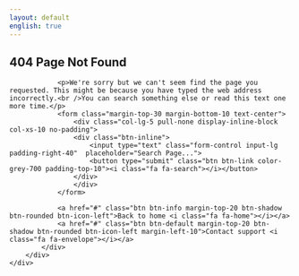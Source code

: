 ```yaml
---
layout: default
english: true
---
```


<section class="padding-top-60 no-padding-xs">
	<div class="container text-center margin-top-40">
		<div class="row">
			<div class="col-lg-12">
				<div class="title border-bottom-1 border-grey-200 padding-bottom-25 margin-bottom-30">
					<h1 class="headline pull-none">404 Page Not Found</h1>
				</div>
		
				<p>We're sorry but we can't seem find the page you requested. This might be because you have typed the web address incorrectly.<br />You can search something else or read this text one more time.</p>
				<form class="margin-top-30 margin-bottom-10 text-center">
					<div class="col-lg-5 pull-none display-inline-block col-xs-10 no-padding">
					<div class="btn-inline">
						<input type="text" class="form-control input-lg padding-right-40"  placeholder="Search Page...">
						<button type="submit" class="btn btn-link color-grey-700 padding-top-10"><i class="fa fa-search"></i></button>
					</div>
					</div>
				</form>
				
				<a href="#" class="btn btn-info margin-top-20 btn-shadow btn-rounded btn-icon-left">Back to home <i class="fa fa-home"></i></a>
				<a href="#" class="btn btn-default margin-top-20 btn-shadow btn-rounded btn-icon-left margin-left-10">Contact support <i class="fa fa-envelope"></i></a>
			</div>
		</div>
	</div>
</section>